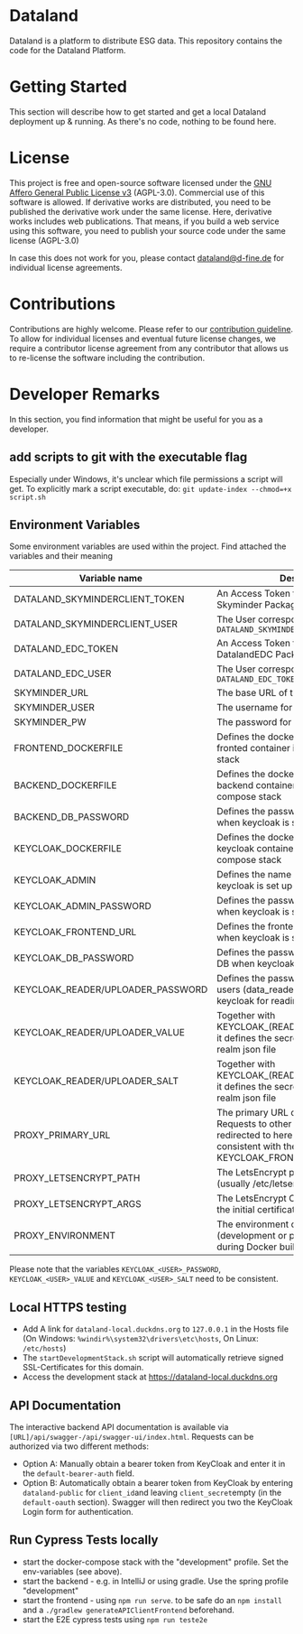 # Dataland
Dataland is a platform to distribute ESG data. This repository contains the code for the Dataland Platform.

# Getting Started
This section will describe how to get started and get a local Dataland deployment up & running. As there's no code, nothing to be found here.

# License
This project is free and open-source software licensed under the [GNU Affero General Public License v3](LICENSE) (AGPL-3.0). Commercial use of this software is allowed. If derivative works are distributed, you need to be published the derivative work under the same license. Here, derivative works includes web publications. That means, if you build a web service using this software, you need to publish your source code under the same license (AGPL-3.0)

In case this does not work for you, please contact dataland@d-fine.de for individual license agreements.

# Contributions
Contributions are highly welcome. Please refer to our [contribution guideline](contribution/contribution.md).
To allow for individual licenses and eventual future license changes, we require a contributor license agreement from any contributor that allows us to re-license the software including the contribution.

# Developer Remarks
In this section, you find information that might be useful for you as a developer.
## add scripts to git with the executable flag
Especially under Windows, it's unclear which file permissions a script will get. 
To explicitly mark a script executable, do:
`git update-index --chmod=+x script.sh`
## Environment Variables
Some environment variables are used within the project. Find attached the variables and their meaning

| Variable name                     | Description                                                                                                                                         | example values                                                   |
|-----------------------------------|-----------------------------------------------------------------------------------------------------------------------------------------------------|------------------------------------------------------------------|
| DATALAND_SKYMINDERCLIENT_TOKEN    | An Access Token to access the Github Skyminder Package registry                                                                                     |                                                                  |
| DATALAND_SKYMINDERCLIENT_USER     | The User corresponding to `DATALAND_SKYMINDERCLIENT_TOKEN`                                                                                          |                                                                  |
| DATALAND_EDC_TOKEN                | An Access Token to access the Github DatalandEDC Package registry                                                                                   |                                                                  |
| DATALAND_EDC_USER                 | The User corresponding to `DATALAND_EDC_TOKEN`                                                                                                      |                                                                  |
| SKYMINDER_URL                     | The base URL of the Skyminder API                                                                                                                   |                                                                  |
| SKYMINDER_USER                    | The username for the Skyminder API                                                                                                                  |                                                                  |
| SKYMINDER_PW                      | The password for the Skyminder API                                                                                                                  |                                                                  |
| FRONTEND_DOCKERFILE               | Defines the dockerfile to be used for the fronted container in the docker compose stack                                                             | `./dataland-frontend/DockerfileTest`                             |
| BACKEND_DOCKERFILE                | Defines the dockerfile to be used for the backend container in the docker compose stack                                                             | `./dataland-backend/DockerfileTest`                              |
| BACKEND_DB_PASSWORD               | Defines the password for the backend DB when keycloak is set up from scratch                                                                        |                                                                  |
| KEYCLOAK_DOCKERFILE               | Defines the dockerfile to be used for the keycloak container in the docker compose stack                                                            | `./dataland-keycloak/Dockerfile`                                 |
| KEYCLOAK_ADMIN                    | Defines the name of the admin user when keycloak is set up from scratch                                                                             |                                                                  |
| KEYCLOAK_ADMIN_PASSWORD           | Defines the password for the admin user when keycloak is set up from scratch                                                                        |                                                                  |
| KEYCLOAK_FRONTEND_URL             | Defines the frontend URL to be used when keycloak is set up from scratch                                                                            |                                                                  |
| KEYCLOAK_DB_PASSWORD              | Defines the password for the keycloak DB when keycloak is set up from scratch                                                                       |                                                                  |
| KEYCLOAK_READER/UPLOADER_PASSWORD | Defines the password for the technical users (data_reader and data_uploader) in keycloak for reading or uploading data                              |                                                                  |
| KEYCLOAK_READER/UPLOADER_VALUE    | Together with KEYCLOAK_(READER\UPLOADER)_SALT it defines the secret for the keycloak realm json file                                                |                                                                  |
| KEYCLOAK_READER/UPLOADER_SALT     | Together with KEYCLOAK_(READER\UPLOADER)_VALUE it defines the secret for the keycloak realm json file                                               |                                                                  |
| PROXY_PRIMARY_URL                 | The primary URL of the webservice. Requests to other URLS will get redirected to here (make sure this is consistent with the KEYCLOAK_FRONTEND_URL) | `dataland.com`                                                   |
| PROXY_LETSENCRYPT_PATH            | The LetsEncrypt path for the domain (usually /etc/letsencrypt/FIRST_DOMAIN/                                                                         | `/etc/letsencrypt/live/dataland.com`                             |
| PROXY_LETSENCRYPT_ARGS            | The LetsEncrypt Certbot arguments for the initial certificate request                                                                               | `--email dataland@d-fine.de -d dataland.com -d www.dataland.com` |
| PROXY_ENVIRONMENT                 | The environment of the proxy server (development or production). Used during Docker build process                                                   | `development` or `production`                                    |


Please note that the variables `KEYCLOAK_<USER>_PASSWORD`, `KEYCLOAK_<USER>_VALUE` and `KEYCLOAK_<USER>_SALT` need to be consistent.

## Local HTTPS testing
* Add A link for `dataland-local.duckdns.org` to `127.0.0.1` in the Hosts file (On Windows: `%windir%\system32\drivers\etc\hosts`, On Linux: `/etc/hosts`)
* The `startDevelopmentStack.sh` script will automatically retrieve signed SSL-Certificates for this domain.
* Access the development stack at https://dataland-local.duckdns.org

## API Documentation
The interactive backend API documentation is available via `[URL]/api/swagger-/api/swagger-ui/index.html`.
Requests can be authorized via two different methods:
- Option A: Manually obtain a bearer token from KeyCloak and enter it in the `default-bearer-auth` field.
- Option B: Automatically obtain a bearer token from KeyCloak by entering `dataland-public` for `client_id`and leaving `client_secret`empty (in the `default-oauth` section). Swagger will then redirect you two the KeyCloak Login form for authentication.

## Run Cypress Tests locally
* start the docker-compose stack with the "development" profile. Set the env-variables (see above). 
* start the backend - e.g. in IntelliJ or using gradle. Use the spring profile "development"
* start the frontend - using `npm run serve`. to be safe do an `npm install` and a `./gradlew generateAPIClientFrontend` beforehand.
* start the E2E cypress tests using `npm run teste2e`
